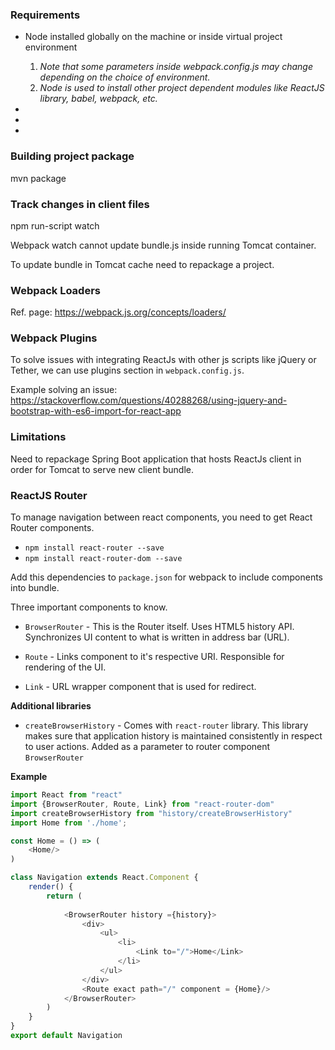 ### Requirements

* Node installed globally on the machine or inside virtual project environment
  1. _Note that some parameters inside webpack.config.js may change depending on the choice of environment._
  2. _Node is used to install other project dependent modules like ReactJS library, babel, webpack, etc._

* 
*
*
### Building project package

mvn package 

### Track changes in client files
npm run-script watch

Webpack watch cannot update bundle.js inside running Tomcat container.

To update bundle in Tomcat cache need to repackage a project.

### Webpack Loaders

Ref. page: https://webpack.js.org/concepts/loaders/

### Webpack Plugins 

To solve issues with integrating ReactJs with other
js scripts like jQuery or Tether, we can use plugins section
in `webpack.config.js`.

Example solving an issue: https://stackoverflow.com/questions/40288268/using-jquery-and-bootstrap-with-es6-import-for-react-app

### Limitations 

Need to repackage Spring Boot application that hosts ReactJs
client in order for Tomcat to serve new client bundle.

### ReactJS Router

To manage navigation between react components,
you need to get React Router components.

* ``npm install react-router --save``
* ``npm install react-router-dom --save``

Add this dependencies to ``package.json`` for 
webpack to include components into bundle.

Three important components to know.

* ``BrowserRouter`` - This is the Router itself. Uses HTML5 history API.
Synchronizes UI content to what is written in address bar (URL).

* ``Route`` - Links component to it's respective URI. Responsible
for rendering of the UI.

* ``Link`` - URL wrapper component that is used for redirect.

__Additional libraries__
 
* ``createBrowserHistory`` - Comes with ``react-router`` library.
This library makes sure that application history is maintained
consistently in respect to user actions. Added as a parameter 
to router component ``BrowserRouter``


__Example__

````JavaScript
import React from "react"
import {BrowserRouter, Route, Link} from "react-router-dom"
import createBrowserHistory from "history/createBrowserHistory"
import Home from './home';

const Home = () => (
    <Home/>
)

class Navigation extends React.Component {
    render() {
        return (
            
            <BrowserRouter history ={history}>
                <div>
                    <ul>
                        <li>
                            <Link to="/">Home</Link>
                        </li>
                    </ul>
                </div>
                <Route exact path="/" component = {Home}/>
            </BrowserRouter>
        )
    }
}
export default Navigation
````